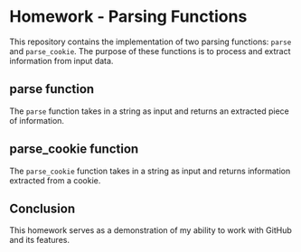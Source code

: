 # Homework - Parsing Functions

This repository contains the implementation of two parsing functions: `parse` and `parse_cookie`. The purpose of these functions is to process and extract information from input data.

## parse function

The `parse` function takes in a string as input and returns an extracted piece of information.

## parse_cookie function

The `parse_cookie` function takes in a string as input and returns information extracted from a cookie.

## Conclusion

This homework serves as a demonstration of my ability to work with GitHub and its features. 
